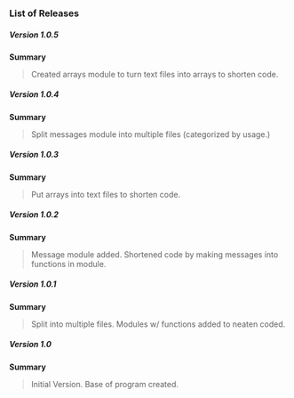 ### List of Releases

##### Version 1.0.5
**Summary**
> Created arrays module to turn text files into arrays to shorten code.

##### Version 1.0.4
**Summary**
> Split messages module into multiple files (categorized by usage.)

##### Version 1.0.3
**Summary**
> Put arrays into text files to shorten code.

##### Version 1.0.2
**Summary**
> Message module added. Shortened code by making messages into functions in module.

##### Version 1.0.1
**Summary**
> Split into multiple files. Modules w/ functions added to neaten coded.

##### Version 1.0
**Summary**
> Initial Version. Base of program created.
